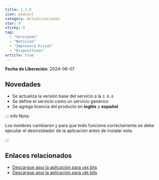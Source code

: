 ```yaml
---
title: 1.1.8
icon: podcast
category: Actualizaciones
star: 9
sticky: 9
tag:
  - "Versiones"
  - "Noticias"
  - "Impresora Fiscal"
  - "Dispositivos"
article: true
---
```


**Fecha de Liberación:** 2024-06-07

## Novedades

- Se actualiza la versión base del servicio a la `1.0.6`
- Se define el servicio como un servicio genérico
- Se agrega licencia del producto en **inglés** y **español**

::: info Nota:

Los nombres cambiaron y para que todo funcione correctamente se debe ejecutar el desinstalador de la aplicación antes de instalar esta.

:::

## Enlaces relacionados

- [Descargue aquí la aplicación para `x64` bits](https://ams3.digitaloceanspaces.com/erpya/public/downloads/ERP-App-Service-1.1.8-win-x64.exe)
- [Descargue aquí la aplicación para `x86` bits](https://ams3.digitaloceanspaces.com/erpya/public/downloads/ERP-App-Service-1.1.8-win-x86.exe)
